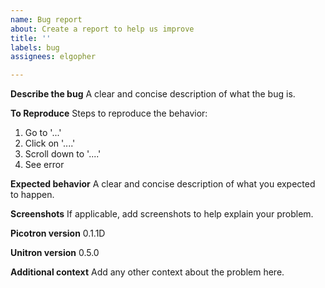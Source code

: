 ```yaml
---
name: Bug report
about: Create a report to help us improve
title: ''
labels: bug
assignees: elgopher

---
```


**Describe the bug**
A clear and concise description of what the bug is.

**To Reproduce**
Steps to reproduce the behavior:
1. Go to '...'
2. Click on '....'
3. Scroll down to '....'
4. See error

**Expected behavior**
A clear and concise description of what you expected to happen.

**Screenshots**
If applicable, add screenshots to help explain your problem.

**Picotron version**
0.1.1D

**Unitron version**
0.5.0

**Additional context**
Add any other context about the problem here.
